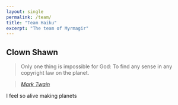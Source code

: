 ```yaml
---
layout: single
permalink: /team/
title: "Team Haiku"
excerpt: "The team of Myrmagir"
---
```


## Clown Shawn


> Only one thing is impossible for God: To find any sense in any copyright law on the planet.
  
> <cite><a href="http://www.brainyquote.com/quotes/quotes/m/marktwain163473.html">Mark Twain</a></cite>

I feel so alive making planets
